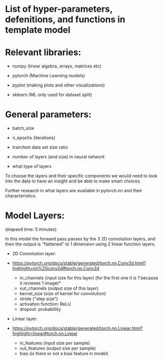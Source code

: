 # List of hyper-parameters, defenitions, and functions in template model

# Relevant libraries: 

- numpy (linear algebra, arrays, matrices etc)

- pytorch (Machine Learning models)

- pyplot (making plots and other visualizations)

- sklearn (ML only used for dataset split)

# General parameters:

- batch_size

- n_epochs    (iterations)

- train/test data set size ratio

- number of layers (and size) in neural network

- what type of layers

To choose the layers and their specific components we would need to
look into the data to have an insight and be able to make smart choices.

Further research in what layers are available in pytorch.nn and their characteristics.




# Model Layers: 

(elapsed time: 5 minutes)

In this model the forward pass passes by the 3 2D convolution layers, 
and then the output is "flattened" to 1 dimension
using 2 linear function layers.



- 2D Convolution layer:	
- https://pytorch.org/docs/stable/generated/torch.nn.Conv2d.html?highlight=nn%20conv2d#torch.nn.Conv2d

	- in_channels  (input size for this layer) (for the first one it is 1 because it recieves 1 image)*
	- out_channels (output size of this layer)
	- kernel_size  (size of kernel for convolution)
	- stride       ("step size")
	- activation function: ReLU
	- dropout: probablility

- Linear layer:
- https://pytorch.org/docs/stable/generated/torch.nn.Linear.html?highlight=linear#torch.nn.Linear

	- in_features (input size per sample)
	- out_features (output size per sample)
	- bias (is there or not a bias feature in model)


	